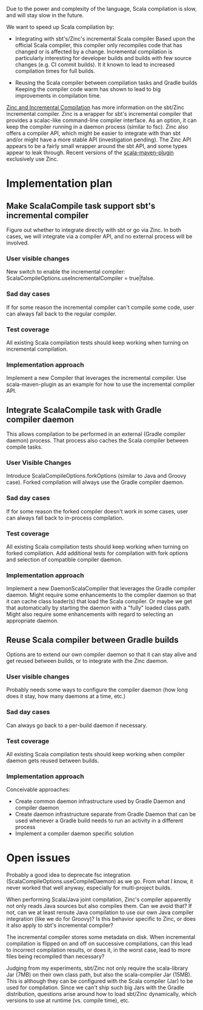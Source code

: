 Due to the power and complexity of the language, Scala compilation is slow, and will stay slow in the future.

We want to speed up Scala compilation by:

 * Integrating with sbt's/Zinc's incremental Scala compiler
   Based upon the official Scala compiler, this compiler only recompiles code that has changed or is affected by a change.
   Incremental compilation is particularly interesting for developer builds and builds with few source changes (e.g. CI commit builds).
   It it known to lead to increased compilation times for full builds.

 * Reusing the Scala compiler between compilation tasks and Gradle builds
   Keeping the compiler code warm has shown to lead to big improvements in compilation time.

[Zinc and Incremental Compilation](http://blog.typesafe.com/zinc-and-incremental-compilation) has more information on the sbt/Zinc incremental compiler.
Zinc is a wrapper for sbt's incremental compiler that provides a scalac-like command-line compiler interface. As an option, it can keep the compiler
running in a daemon process (similar to fsc). Zinc also offers a compiler API, which might be easier to integrate with than sbt
and/or might have a more stable API (investigation pending). The Zinc API appears to be a fairly small wrapper around the sbt API,
and some types appear to leak through. Recent versions of the [scala-maven-plugin](https://github.com/davidB/scala-maven-plugin) exclusively use Zinc.

# Implementation plan

## Make ScalaCompile task support sbt's incremental compiler

Figure out whether to integrate directly with sbt or go via Zinc. In both cases, we will integrate via a compiler API, and no external process will be involved.

### User visible changes

New switch to enable the incremental compiler: ScalaCompileOptions.useIncrementalCompiler = true|false.

### Sad day cases

If for some reason the incremental compiler can't compile some code, user can always fall back to the regular compiler.

### Test coverage

All existing Scala compilation tests should keep working when turning on incremental compilation.

### Implementation approach

Implement a new Compiler<ScalaCompileSpec> that leverages the incremental compiler.
Use scala-maven-plugin as an example for how to use the incremental compiler API.

## Integrate ScalaCompile task with Gradle compiler daemon

This allows compilation to be performed in an external (Gradle compiler daemon) process. That process also caches the Scala compiler between compile tasks.

### User Visible Changes

Introduce ScalaCompileOptions.forkOptions (similar to Java and Groovy case). Forked compilation will always use the Gradle compiler daemon.

### Sad day cases

If for some reason the forked compiler doesn't work in some cases, user can always fall back to in-process compilation.

### Test coverage

All existing Scala compilation tests should keep working when turning on forked compilation. Add additional tests for compilation
with fork options and selection of compatible compiler daemon.

### Implementation approach

Implement a new DaemonScalaCompiler that leverages the Gradle compiler daemon. Might require some enhancements to the compiler daemon
so that it can cache class loader(s) that load the Scala compiler. Or maybe we get that automatically by starting the daemon with
a "fully" loaded class path. Might also require some enhancements with regard to selecting an appropriate daemon.

## Reuse Scala compiler between Gradle builds

Options are to extend our own compiler daemon so that it can stay alive and get reused between builds, or to integrate with the Zinc daemon.

### User visible changes

Probably needs some ways to configure the compiler daemon (how long does it stay, how many daemons at a time, etc.)

### Sad day cases

Can always go back to a per-build daemon if necessary.

### Test coverage

All existing Scala compilation tests should keep working when compiler daemon gets reused between builds.

### Implementation approach

Conceivable approaches:

 * Create common daemon infrastructure used by Gradle Daemon and compiler daemon
 * Create daemon infrastructure separate from Gradle Daemon that can be used whenever a Gradle build needs to run an activity in a different process
 * Implement a compiler daemon specific solution

# Open issues

Probably a good idea to deprecate fsc integration (ScalaCompileOptions.useCompileDaemon) as we go. From what I know, it never worked that well anyway,
especially for multi-project builds.

When performing Scala/Java joint compilation, Zinc's compiler apparently not only reads Java sources but also compiles them. Can we avoid that? If not,
can we at least reroute Java compilation to use our own Java compiler integration (like we do for Groovy)? Is this behavior specific to Zinc,
or does it also apply to sbt's incremental compiler?

The incremental compiler stores some metadata on disk. When incremental compilation is flipped on and off on successive compilations, can this lead to
incorrect compilation results, or does it, in the worst case, lead to more files being recompiled than necessary?

Judging from my experiments, sbt/Zinc not only require the scala-library Jar (7MB) on their own class path, but also the scala-compiler Jar (15MB).
This is although they can be configured with the Scala compiler (Jar) to be used for compilation. Since we can't ship such big Jars with the Gradle
distribution, questions arise around how to load sbt/Zinc dynamically, which versions to use at runtime (vs. compile time), etc.